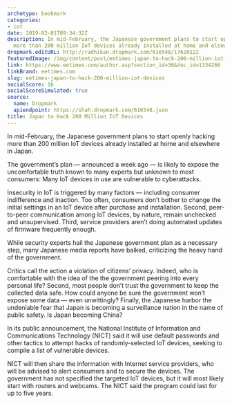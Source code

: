 ```yaml
---
archetype: bookmark
categories:
- iot
date: 2019-02-01T09:34:32Z
description: In mid-February, the Japanese government plans to start openly hacking
  more than 200 million IoT devices already installed at home and elsewhere in Japan.
dropmark.editURL: http://radhikan.dropmark.com/616548/17620122
featuredImage: /img/content/post/eetimes-japan-to-hack-200-million-iot-devices.jpg
link: https://www.eetimes.com/author.asp?section_id=36&doc_id=1334266
linkBrand: eetimes.com
slug: eetimes-japan-to-hack-200-million-iot-devices
socialScore: 16
socialScoreSimulated: true
source:
  name: Dropmark
  apiendpoint: https://shah.dropmark.com/616548.json
title: Japan to Hack 200 Million IoT Devices
---
```

In mid-February, the Japanese government plans to start openly hacking more than 200 million IoT devices already installed at home and elsewhere in Japan.

The government’s plan — announced a week ago — is likely to expose the uncomfortable truth known to many experts but unknown to most consumers: Many IoT devices in use are vulnerable to cyberattacks.

Insecurity in IoT is triggered by many factors — including consumer indifference and inaction. Too often, consumers don’t bother to change the initial settings in an IoT device after purchase and installation. Second, peer-to-peer communication among IoT devices, by nature, remain unchecked and unsupervised. Third, service providers aren’t doing automated updates of firmware frequently enough.

While security experts hail the Japanese government plan as a necessary step, many Japanese media reports have balked, criticizing the heavy hand of the government.

Critics call the action a violation of citizens’ privacy. Indeed, who is comfortable with the idea of the the government peering into every personal life? Second, most people don’t trust the government to keep the collected data safe. How could anyone be sure the government won’t expose some data — even unwittingly? Finally, the Japanese harbor the undeniable fear that Japan is becoming a surveillance nation in the name of public safety. Is Japan becoming China?

In its public announcement, the National Institute of Information and Communications Technology (NICT) said it will use default passwords and other tactics to attempt hacks of randomly-selected IoT devices, seeking to compile a list of vulnerable devices.

NICT will then share the information with Internet service providers, who will be advised to alert consumers and to secure the devices. The government has not specified the targeted IoT devices, but it will most likely start with routers and webcams. The NICT said the program could last for up to five years.

